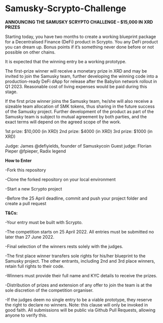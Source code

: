 # Samusky-Scrypto-Challenge

**ANNOUNCING THE SAMUSKY SCRYPTO CHALLENGE – $15,000 IN XRD PRIZES**

Starting today, you have two months to create a working blueprint package for a Decentralised Finance (DeFi) product in Scrypto. You any DeFi product you can dream up. Bonus points if it’s something never done before or not possible on other chains.

It is expected that the winning entry be a working prototype.

The first-prize winner will receive a monetary prize in XRD and may be invited to join the Samusky team, further developing the winning code into a production-ready DeFi dApp for release after the Babylon network rollout in Q1 2023. Reasonable cost of living expenses would be paid during this stage.

If the first prize winner joins the Samusky team, he/she will also receive a sizeable team allocation of SMK tokens, thus sharing in the future success of the Samusky project. Further development of the product as part of the Samusky team is subject to mutual agreement by both parties, and the exact terms will depend on the agreed scope of the work.

1st prize: $10,000 (in XRD)
2nd prize: $4000 (in XRD)
3rd prize: $1000 (in XRD)

Judge: James @defiyields, founder of Samuskycoin
Guest judge: Florian Pieper @fpieper, Radix legend

**How to Enter**

-Fork this repository

-Clone the forked repository on your local environment

-Start a new Scrypto project

-Before the 25 April deadline, commit and push your project folder and create a pull request

**T&Cs:**

-Your entry must be built with Scrypto.

-The competition starts on 25 April 2022. All entries must be submitted no later than 27 June 2022.

-Final selection of the winners rests solely with the judges.

-The first place winner transfers sole rights for his/her blueprint to the Samusky project. The other entrants, including 2nd and 3rd place winners, retain full rights to their code.

-Winners must provide their full name and KYC details to receive the prizes. 

-Distribution of prizes and extension of any offer to join the team is at the sole discretion of the competition organiser.

-If the judges deem no single entry to be a viable prototype, they reserve the right to declare no winners. Note: this clause will only be invoked in good faith. All submissions will be public via Github Pull Requests, allowing anyone to verify this.

